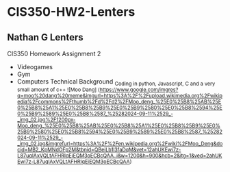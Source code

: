 # CIS350-HW2-Lenters
## Nathan G Lenters
CIS350 Homework Assignment 2
* Videogames
* Gym
* Computers
Technical Background <sub>Coding in python, Javascript, C and a very small amount of c++
![Moo Dang] (https://www.google.com/imgres?q=moo%20dang%20meme&imgurl=https%3A%2F%2Fupload.wikimedia.org%2Fwikipedia%2Fcommons%2Fthumb%2Fd%2Fd2%2FMoo_deng_%25E0%25B8%25AB%25E0%25B8%25A1%25E0%25B8%25B9%25E0%25B9%2580%25E0%25B8%2594%25E0%25B9%2589%25E0%25B8%2587_%25282024-09-11%2529_-_img_02.jpg%2F1200px-Moo_deng_%25E0%25B8%25AB%25E0%25B8%25A1%25E0%25B8%25B9%25E0%25B9%2580%25E0%25B8%2594%25E0%25B9%2589%25E0%25B8%2587_%25282024-09-11%2529_-_img_02.jpg&imgrefurl=https%3A%2F%2Fen.wikipedia.org%2Fwiki%2FMoo_Deng&docid=MB2_KpMNdOFp2M&tbnid=QBeiLb1l3faDqM&vet=12ahUKEwi7z-L87uqIAxVQLtAFHRIqEiEQM3oECBcQAA..i&w=1200&h=900&hcb=2&itg=1&ved=2ahUKEwi7z-L87uqIAxVQLtAFHRIqEiEQM3oECBcQAA)
